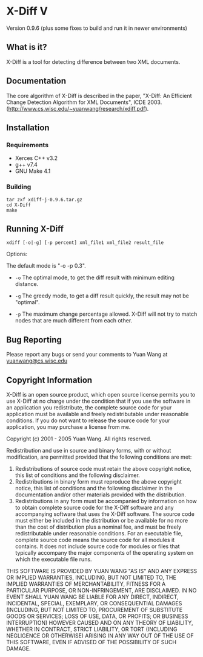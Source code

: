 # X-Diff V

Version 0.9.6 (plus some fixes to build and run it in newer environments)

## What is it?

X-Diff is a tool for detecting difference between two XML documents.

## Documentation

The core algorithm of X-Diff is described in the paper, "X-Diff: An
Efficient Change Detection Algorithm for XML Documents", ICDE 2003.
(http://www.cs.wisc.edu/~yuanwang/research/xdiff.pdf).

## Installation

### Requirements

- Xerces C++ v3.2
- g++ v7.4
- GNU Make 4.1

### Building

	tar zxf xdiff-j-0.9.6.tar.gz
	cd X-Diff
	make

## Running X-Diff

    xdiff [-o|-g] [-p percent] xml_file1 xml_file2 result_file

Options:

The default mode is "-o -p 0.3".
	
 - `-o` The optimal mode, to get the diff result with minimum editing
  	distance.
	
 - `-g`	The greedy mode, to get a diff result quickly, the result may not
  	be "optimal".
	
 - `-p`	The maximum change percentage allowed. X-Diff will not try to match
  	nodes that are much different from each other.

## Bug Reporting

Please report any bugs or send your comments to Yuan Wang at
yuanwang@cs.wisc.edu

## Copyright Information

X-Diff is an open source product, which open source license permits you to
use X-Diff at no charge under the condition that if you use the software in
an application you redistribute, the complete source code for your application
must be available and freely redistributable under reasonable conditions.
If you do not want to release the source code for your application, you may
purchase a license from me.



Copyright (c) 2001 - 2005
	Yuan Wang. All rights reserved.

Redistribution and use in source and binary forms, with or without
modification, are permitted provided that the following conditions
are met:
1. Redistributions of source code must retain the above copyright notice,
this list of conditions and the following disclaimer.
2. Redistributions in binary form must reproduce the above copyright
notice, this list of conditions and the following disclaimer in the 
documentation and/or other materials provided with the distribution.
3. Redistributions in any form must be accompanied by information on
how to obtain complete source code for the X-Diff software and any
accompanying software that uses the X-Diff software.  The source code
must either be included in the distribution or be available for no 
more than the cost of distribution plus a nominal fee, and must be
freely redistributable under reasonable conditions.  For an executable
file, complete source code means the source code for all modules it
contains.  It does not include source code for modules or files that 
typically accompany the major components of the operating system on
which the executable file runs.

THIS SOFTWARE IS PROVIDED BY YUAN WANG "AS IS" AND ANY EXPRESS OR IMPLIED
WARRANTIES, INCLUDING, BUT NOT LIMITED TO, THE IMPLIED WARRANTIES OF 
MERCHANTABILITY, FITNESS FOR A PARTICULAR PURPOSE, OR NON-INFRINGEMENT,
ARE DISCLAIMED.  IN NO EVENT SHALL YUAN WANG BE LIABLE FOR ANY DIRECT,
INDIRECT, INCIDENTAL, SPECIAL, EXEMPLARY, OR CONSEQUENTIAL DAMAGES
(INCLUDING, BUT NOT LIMITED TO, PROCUREMENT OF SUBSTITUTE GOODS OR 
SERVICES; LOSS OF USE, DATA, OR PROFITS; OR BUSINESS INTERRUPTION)
HOWEVER CAUSED AND ON ANY THEORY OF LIABILITY, WHETHER IN CONTRACT, 
STRICT LIABILITY, OR TORT (INCLUDING NEGLIGENCE OR OTHERWISE) ARISING 
IN ANY WAY OUT OF THE USE OF THIS SOFTWARE, EVEN IF ADVISED OF THE 
POSSIBILITY OF SUCH DAMAGE.

